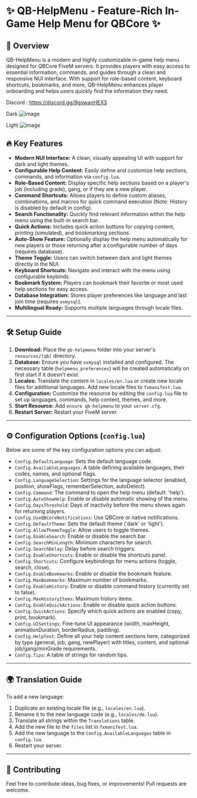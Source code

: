 # ✨ QB-HelpMenu - Feature-Rich In-Game Help Menu for QBCore ✨

## 📖 Overview

QB-HelpMenu is a modern and highly customizable in-game help menu designed for QBCore FiveM servers. It provides players with easy access to essential information, commands, and guides through a clean and responsive NUI interface. With support for role-based content, keyboard shortcuts, bookmarks, and more, QB-HelpMenu enhances player onboarding and helps users quickly find the information they need.

Discord : https://discord.gg/9gswanHEX3

Dark
![image](https://github.com/user-attachments/assets/850d0316-116e-4c42-9a36-ef768959b50c)

Light 
![image](https://github.com/user-attachments/assets/83380658-ecb3-4607-8d33-7b26721332d5)



## 🔥 Key Features

-   **Modern NUI Interface:** A clean, visually appealing UI with support for dark and light themes.
-   **Configurable Help Content:** Easily define and customize help sections, commands, and information via `config.lua`.
-   **Role-Based Content:** Display specific help sections based on a player's job (including grade), gang, or if they are a new player.
-   **Command Shortcuts:** Allows players to define custom aliases, combinations, and macros for quick command execution (Note: History is disabled by default in config).
-   **Search Functionality:** Quickly find relevant information within the help menu using the built-in search bar.
-   **Quick Actions:** Includes quick action buttons for copying content, printing (simulated), and bookmarking sections.
-   **Auto-Show Feature:** Optionally display the help menu automatically for new players or those returning after a configurable number of days (requires database).
-   **Theme Toggle:** Users can switch between dark and light themes directly in the NUI.
-   **Keyboard Shortcuts:** Navigate and interact with the menu using configurable keybinds.
-   **Bookmark System:** Players can bookmark their favorite or most used help sections for easy access.
-   **Database Integration:** Stores player preferences like language and last join time (requires `oxmysql`).
-   **Multilingual Ready:** Supports multiple languages through locale files.

---

## 🛠️ Setup Guide

1.  **Download:** Place the `qb-helpmenu` folder into your server's `resources/[qb]` directory.
2.  **Database:** Ensure you have `oxmysql` installed and configured. The necessary table (`helpmenu_preferences`) will be created automatically on first start if it doesn't exist.
3.  **Locales:** Translate the content in `locales/en.lua` or create new locale files for additional languages. Add new locale files to `fxmanifest.lua`.
4.  **Configuration:** Customize the resource by editing the `config.lua` file to set up languages, commands, help content, themes, and more.
5.  **Start Resource:** Add `ensure qb-helpmenu` to your `server.cfg`.
6.  **Restart Server:** Restart your FiveM server.

---

## ⚙️ Configuration Options (`config.lua`)

Below are some of the key configuration options you can adjust:

-   `Config.DefaultLanguage`: Sets the default language code.
-   `Config.AvailableLanguages`: A table defining available languages, their codes, names, and optional flags.
-   `Config.LanguageSelection`: Settings for the language selector (enabled, position, showFlags, rememberSelection, autoDetect).
-   `Config.Command`: The command to open the help menu (default: 'help').
-   `Config.AutoShowHelp`: Enable or disable automatic showing of the menu.
-   `Config.DaysThreshold`: Days of inactivity before the menu shows again for returning players.
-   `Config.UseQBCoreNotifications`: Use QBCore or native notifications.
-   `Config.DefaultTheme`: Sets the default theme ('dark' or 'light').
-   `Config.AllowThemeToggle`: Allow users to toggle themes.
-   `Config.EnableSearch`: Enable or disable the search bar.
-   `Config.SearchMinLength`: Minimum characters for search.
-   `Config.SearchDelay`: Delay before search triggers.
-   `Config.EnableShortcuts`: Enable or disable the shortcuts panel.
-   `Config.Shortcuts`: Configure keybindings for menu actions (toggle, search, close).
-   `Config.EnableBookmarks`: Enable or disable the bookmark feature.
-   `Config.MaxBookmarks`: Maximum number of bookmarks.
-   `Config.EnableHistory`: Enable or disable command history (currently set to false). 
-   `Config.MaxHistoryItems`: Maximum history items.
-   `Config.EnableQuickActions`: Enable or disable quick action buttons.
-   `Config.QuickActions`: Specify which quick actions are enabled (copy, print, bookmark).
-   `Config.UISettings`: Fine-tune UI appearance (width, maxHeight, animationDuration, borderRadius, padding).
-   `Config.HelpText`: Define all your help content sections here, categorized by type (general, job, gang, newPlayer) with titles, content, and optional job/gang/minGrade requirements.
-   `Config.Tips`: A table of strings for random tips.

---

## 🌍 Translation Guide

To add a new language:

1.  Duplicate an existing locale file (e.g., `locales/en.lua`).
2.  Rename it to the new language code (e.g., `locales/de.lua`).
3.  Translate all strings within the `Translations` table.
4.  Add the new file to the `files` list in `fxmanifest.lua`.
5.  Add the new language to the `Config.AvailableLanguages` table in `config.lua`.
6.  Restart your server.

---

## 🤝 Contributing

Feel free to contribute ideas, bug fixes, or improvements! Pull requests are welcome. 
